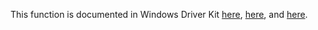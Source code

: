 This function is documented in Windows Driver Kit [here](https://learn.microsoft.com/en-us/windows-hardware/drivers/ddi/ntddk/nf-ntddk-zwqueryvolumeinformationfile), [here](https://learn.microsoft.com/en-us/windows-hardware/drivers/ddi/ntifs/nf-ntifs-ntqueryvolumeinformationfile), and [here](https://learn.microsoft.com/en-us/windows-hardware/drivers/ddi/ntifs/nf-ntifs-zwqueryvolumeinformationfile).
